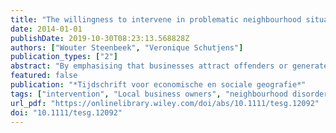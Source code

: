 ```yaml
---
title: "The willingness to intervene in problematic neighbourhood situations: A comparison of local entrepreneurs and (un-)employed residents"
date: 2014-01-01
publishDate: 2019-10-30T08:23:13.568828Z
authors: ["Wouter Steenbeek", "Veronique Schutjens"]
publication_types: ["2"]
abstract: "By emphasising that businesses attract offenders or generate ‘eyes on the street’ discouraging potential offenders, previous studies have largely neglected the active role of local business owners. As neighbourhood business owners have both individual and professional local stakes, they may take responsibility for a place and its immediate surroundings. Using a dataset of 895 residents and 385 entrepreneurs nested within 161 residential neighbourhoods, we show that local business owners are more willing to intervene in disorderly situations than unemployed residents. The findings suggest that this is caused by them having both higher expectations about intervention by others and greater belief in their own problem-solving capabilities. We speculate that although entrepreneurs only report higher willingness than unemployed residents but not employed residents, their presence may nevertheless influence neighbourhood order because they spend much time locally and thus have many opportunities to turn their willingness into action on behalf of the neighbourhood."
featured: false
publication: "*Tijdschrift voor economische en sociale geografie*"
tags: ["intervention", "Local business owners", "neighbourhood disorder"]
url_pdf: "https://onlinelibrary.wiley.com/doi/abs/10.1111/tesg.12092"
doi: "10.1111/tesg.12092"
---
```


